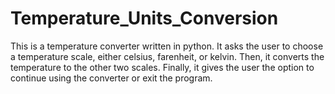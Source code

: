# Temperature_Units_Conversion
This is a temperature converter written in python. It asks the user to choose a temperature scale, either celsius, farenheit, or kelvin. Then, it converts the temperature to the other two scales. Finally, it gives the user the option to continue using the converter or exit the program.
